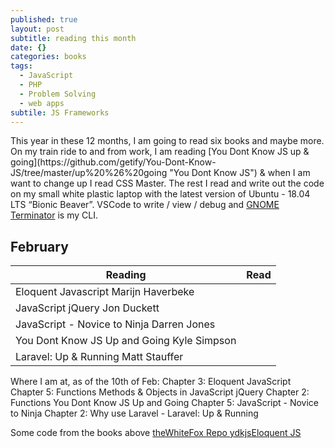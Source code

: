 ```yaml
---
published: true
layout: post
subtitle: reading this month
date: {}
categories: books
tags:
  - JavaScript
  - PHP
  - Problem Solving
  - web apps
subtile: JS Frameworks
---
```


<p>This year in these 12 months, I am going to read six books and maybe more. On my train ride to and from work, I am reading [You Dont Know JS up & going](https://github.com/getify/You-Dont-Know-JS/tree/master/up%20%26%20going "You Dont Know JS") & when I am want to change up I read CSS Master. The rest I read and write out the code on my small white plastic laptop with the latest version of Ubuntu - 18.04 LTS “Bionic Beaver”. VSCode to write / view / debug and <a href="https://gnometerminator.blogspot.com/p/introduction.html">GNOME Terminator</a> is my CLI.</p>

## February

<table class="table">
  <thead>
    <tr>
      <th>Reading</th>
      <th class="text-right">Read</th>
    </tr>
  </thead>
  <tbody>
    <tr>
      <td> Eloquent Javascript Marijn Haverbeke</td>
      <td class="text-right"></td>
    </tr>
    <tr>
      <td class="text-left">JavaScript jQuery Jon Duckett</td>
    </tr>
    <tr>
      <td>JavaScript - Novice to Ninja Darren Jones</td>
    </tr>
    <tr>
      <td class="text-left">You Dont Know JS Up and Going Kyle Simpson</td>
    </tr>
    <tr>
     <td>Laravel: Up & Running Matt Stauffer</td>
    </tr>
  </tbody>
</table>   
Where I am at, as of the 10th of Feb:  
Chapter 3: Eloquent JavaScript  
Chapter 5: Functions Methods & Objects in JavaScript jQuery   
Chapter 2: Functions You Dont Know JS Up and Going   
Chapter 5: JavaScript - Novice to Ninja   
Chapter 2: Why use Laravel - Laravel: Up & Running

<p>Some code from the books above <a href="https://github.com/theWhiteFox/ydkjs">theWhiteFox Repo ydkjs</a><a href="https://github.com/theWhiteFox/Eloquent-JavaScript">Eloquent JS</a></p>
